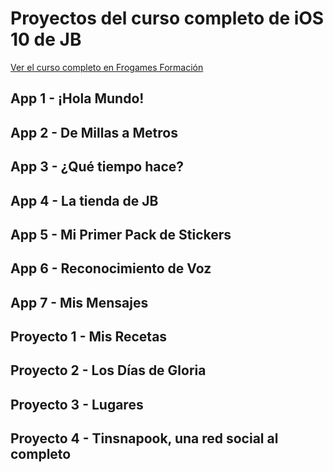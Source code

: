 # Proyectos del curso completo de iOS 10 de JB

[Ver el curso completo en Frogames Formación](https://cursos.frogamesformacion.com/courses/ios-10)

## App 1 - ¡Hola Mundo!

## App 2 - De Millas a Metros

## App 3 - ¿Qué tiempo hace?

## App 4 - La tienda de JB

## App 5 - Mi Primer Pack de Stickers

## App 6 - Reconocimiento de Voz

## App 7 - Mis Mensajes

## Proyecto 1 - Mis Recetas

## Proyecto 2 - Los Días de Gloria

## Proyecto 3 - Lugares

## Proyecto 4 - Tinsnapook, una red social al completo

